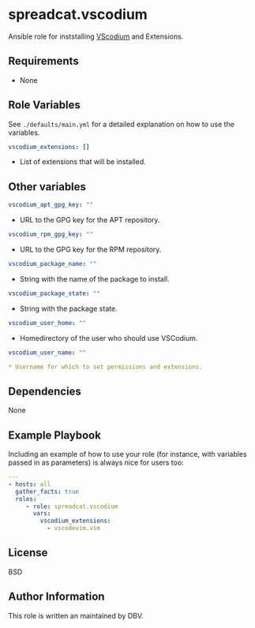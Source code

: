 # spreadcat.vscodium

Ansible role for inststalling [VScodium](https://vscodium.com/) and Extensions.

## Requirements

* None

## Role Variables

See `./defaults/main.yml` for a detailed explanation on how to use the variables.

```yaml
vscodium_extensions: []
```

* List of extensions that will be installed.

## Other variables

```yaml
vscodium_apt_gpg_key: ""
```

* URL to the GPG key for the APT repository.

```yaml
vscodium_rpm_gpg_key: ""
```

* URL to the GPG key for the RPM repository.

```yaml
vscodium_package_name: ""
```

* String with the name of the package to install.

```yaml
vscodium_package_state: ""
```

* String with the package state.

```yaml
vscodium_user_home: ""
```

* Homedirectory of the user who should use VSCodium.

```yaml
vscodium_user_name: ""

* Username for which to set permissions and extensions.

```

## Dependencies

None

## Example Playbook

Including an example of how to use your role (for instance, with variables passed in as parameters) is always nice for users too:

```yaml
---
- hosts: all
  gather_facts: true
  roles:
     - role: spreadcat.vscodium
       vars:
         vscodium_extensions:
           - vscodevim.vim
```

## License

BSD

## Author Information

This role is written an maintained by DBV.
